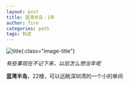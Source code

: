 ```yaml
---
layout: post
title: 蓝湾半岛：1年
author: fire
categories: path 
tags: 轨迹
---
```


![title](https://image.sideproject.cn/titlex/title_016.jpg){:class="image-title"}

*有些事现在不记下来，以后怎么想当年呢*

**蓝湾半岛**，22楼，可以远眺深圳湾的一个小的单间